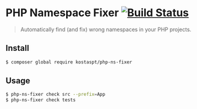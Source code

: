 # PHP Namespace Fixer [![Build Status](https://travis-ci.org/kostaspt/php-ns-fixer.svg?branch=master)](https://travis-ci.org/kostaspt/php-ns-fixer)
> Automatically find (and fix) wrong namespaces in your PHP projects.

## Install
```bash
$ composer global require kostaspt/php-ns-fixer
```

## Usage

```bash
$ php-ns-fixer check src --prefix=App
$ php-ns-fixer check tests
```
